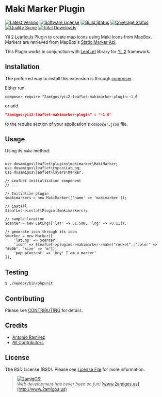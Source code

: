 Maki Marker Plugin
==================

[![Latest Version](https://img.shields.io/github/tag/2amigos/yii2-leaflet-makimarker-plugin.svg?style=flat-square&label=release)](https://github.com/2amigos/yii2-leaflet-makimarker-plugin/tags)
[![Software License](https://img.shields.io/badge/license-MIT-brightgreen.svg?style=flat-square)](LICENSE.md)
[![Build Status](https://img.shields.io/travis/2amigos/yii2-leaflet-makimarker-plugin/master.svg?style=flat-square)](https://travis-ci.org/2amigos/yii2-leaflet-makimarker-plugin)
[![Coverage Status](https://img.shields.io/scrutinizer/coverage/g/2amigos/yii2-leaflet-makimarker-plugin.svg?style=flat-square)](https://scrutinizer-ci.com/g/2amigos/yii2-leaflet-makimarker-plugin/code-structure)
[![Quality Score](https://img.shields.io/scrutinizer/g/2amigos/yii2-leaflet-makimarker-plugin.svg?style=flat-square)](https://scrutinizer-ci.com/g/2amigos/yii2-leaflet-makimarker-plugin)
[![Total Downloads](https://img.shields.io/packagist/dt/2amigos/yii2-leaflet-makimarker-plugin.svg?style=flat-square)](https://packagist.org/packages/2amigos/yii2-leaflet-makimarker-plugin)

Yii 2 [LeafletJs](http://leafletjs.com/) Plugin to create map icons using Maki Icons from MapBox. Markers are retrieved
from MapBox's [Static Marker Api](https://www.mapbox.com/developers/api/#Stand-alone.markers).

This Plugin works in conjunction with [LeafLet](https://github.com/2amigos/yii2-leaflet-extension)
library for [Yii 2](https://github.com/yiisoft/yii2) framework.

Installation
------------
The preferred way to install this extension is through [composer](http://getcomposer.org/download/).

Either run

```
composer require "2amigos/yii2-leaflet-makimarker-plugin:~1.0
```
or add

```json
"2amigos/yii2-leaflet-makimarker-plugin" : "~1.0"
```

to the require section of your application's `composer.json` file.

Usage
-----

Using its `make` method:

```

use dosamigos\leaflet\plugins\makimarker\MakiMarker;
use dosamigos\leaflet\types\LatLng;
use dosamigos\leaflet\layers\Marker;

// LeafLet initialization component
// ...

// Initialize plugin
$makimarkers = new MakiMarker(['name' => 'makimarker']);

// install
$leafLet->installPlugin($makimarkers);

// sample location
$center = new LatLng(['lat' => 51.508, 'lng' => -0.11]);

// generate icon through its icon
$marker = new Marker([
    'latLng' => $center,
    'icon' => $leafLet->plugins->makimarker->make("rocket",['color' => "#b0b", 'size' => "m"]),
    'popupContent' => 'Hey! I am a marker'
]);

```

Testing
-------

```bash
$ ./vendor/bin/phpunit
```

Contributing
------------

Please see [CONTRIBUTING](CONTRIBUTING.md) for details.

Credits
-------

- [Antonio Ramirez](https://github.com/tonydspaniard)
- [All Contributors](../../contributors)

License
-------

The BSD License (BSD). Please see [License File](LICENSE.md) for more information.

> [![2amigOS!](http://www.gravatar.com/avatar/55363394d72945ff7ed312556ec041e0.png)](http://www.2amigos.us)  
<i>Web development has never been so fun!</i>
[www.2amigos.us](http://www.2amigos.us)

